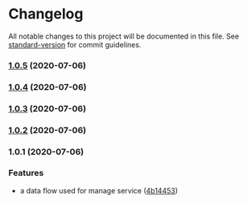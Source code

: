 # Changelog

All notable changes to this project will be documented in this file. See [standard-version](https://github.com/conventional-changelog/standard-version) for commit guidelines.

### [1.0.5](https://github.com/searchfe/step-ladder/compare/v1.0.4...v1.0.5) (2020-07-06)

### [1.0.4](https://github.com/searchfe/step-ladder/compare/v1.0.3...v1.0.4) (2020-07-06)

### [1.0.3](https://github.com/searchfe/step-ladder/compare/v1.0.2...v1.0.3) (2020-07-06)

### [1.0.2](https://github.com/searchfe/step-ladder/compare/v1.0.1...v1.0.2) (2020-07-06)

### 1.0.1 (2020-07-06)


### Features

* a data flow used for manage service ([4b14453](https://github.com/searchfe/step-ladder/commit/4b144532bbadf5a9073518f59ac5cc35ad319973))
